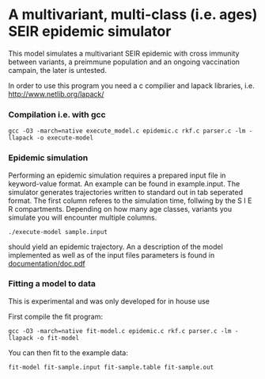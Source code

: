 # A multivariant, multi-class (i.e. ages) SEIR epidemic simulator

This model simulates a multivariant SEIR epidemic with cross immunity between variants, a
preimmune population and an ongoing vaccination campain, the later is untested. 

In order to use this program you need a c compilier and lapack libraries, i.e. http://www.netlib.org/lapack/

### Compilation i.e. with gcc
```
gcc -O3 -march=native execute_model.c epidemic.c rkf.c parser.c -lm -llapack -o execute-model
```

### Epidemic simulation
Performing an epidemic simulation requires a prepared input file in keyword-value format.
An example can be found in example.input. 
The simulator generates trajectories written to standard out in tab seperated format.
The first column referes to the simulation time,
follwing by the S I E R compartments.
Depending on how many age classes, variants you simulate you will encounter multiple columns.
```
./execute-model sample.input
```
should yield an epidemic trajectory. An a description of the model implemented as well as
of the input files parameters is found in [documentation/doc.pdf](https://raw.githubusercontent.com/haschka/SIER_multivariant_epidemic/main/documentation/doc.pdf)

### Fitting a model to data
This is experimental and was only developed for in house use

First compile the fit program:
```
gcc -O3 -march=native fit-model.c epidemic.c rkf.c parser.c -lm -llapack -o fit-model
```
You can then fit to the example data:
```
fit-model fit-sample.input fit-sample.table fit-sample.out
```
